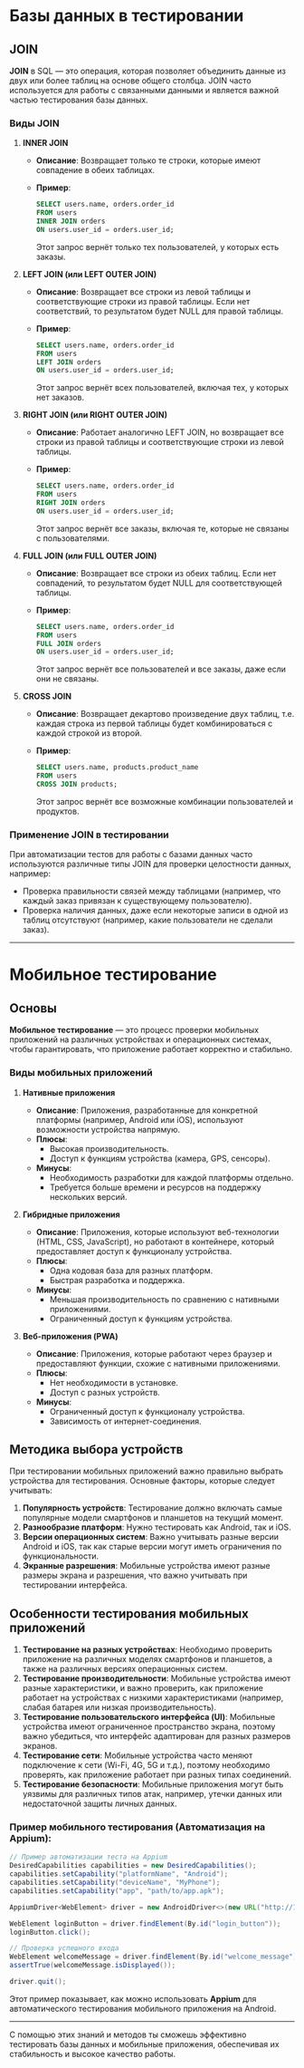 # Базы данных в тестировании

## JOIN

**JOIN** в SQL — это операция, которая позволяет объединить данные из двух или более таблиц на основе общего столбца. JOIN часто используется для работы с связанными данными и является важной частью тестирования базы данных.

### Виды JOIN

1. **INNER JOIN**
   - **Описание**: Возвращает только те строки, которые имеют совпадение в обеих таблицах.
   - **Пример**:

     ```sql
     SELECT users.name, orders.order_id
     FROM users
     INNER JOIN orders
     ON users.user_id = orders.user_id;
     ```

     Этот запрос вернёт только тех пользователей, у которых есть заказы.

2. **LEFT JOIN (или LEFT OUTER JOIN)**
   - **Описание**: Возвращает все строки из левой таблицы и соответствующие строки из правой таблицы. Если нет соответствий, то результатом будет NULL для правой таблицы.
   - **Пример**:

     ```sql
     SELECT users.name, orders.order_id
     FROM users
     LEFT JOIN orders
     ON users.user_id = orders.user_id;
     ```

     Этот запрос вернёт всех пользователей, включая тех, у которых нет заказов.

3. **RIGHT JOIN (или RIGHT OUTER JOIN)**
   - **Описание**: Работает аналогично LEFT JOIN, но возвращает все строки из правой таблицы и соответствующие строки из левой таблицы.
   - **Пример**:

     ```sql
     SELECT users.name, orders.order_id
     FROM users
     RIGHT JOIN orders
     ON users.user_id = orders.user_id;
     ```

     Этот запрос вернёт все заказы, включая те, которые не связаны с пользователями.

4. **FULL JOIN (или FULL OUTER JOIN)**
   - **Описание**: Возвращает все строки из обеих таблиц. Если нет совпадений, то результатом будет NULL для соответствующей таблицы.
   - **Пример**:

     ```sql
     SELECT users.name, orders.order_id
     FROM users
     FULL JOIN orders
     ON users.user_id = orders.user_id;
     ```

     Этот запрос вернёт все пользователей и все заказы, даже если они не связаны.

5. **CROSS JOIN**
   - **Описание**: Возвращает декартово произведение двух таблиц, т.е. каждая строка из первой таблицы будет комбинироваться с каждой строкой из второй.
   - **Пример**:

     ```sql
     SELECT users.name, products.product_name
     FROM users
     CROSS JOIN products;
     ```

     Этот запрос вернёт все возможные комбинации пользователей и продуктов.

### Применение JOIN в тестировании

При автоматизации тестов для работы с базами данных часто используются различные типы JOIN для проверки целостности данных, например:

- Проверка правильности связей между таблицами (например, что каждый заказ привязан к существующему пользователю).
- Проверка наличия данных, даже если некоторые записи в одной из таблиц отсутствуют (например, какие пользователи не сделали заказ).

---

# Мобильное тестирование

## Основы

**Мобильное тестирование** — это процесс проверки мобильных приложений на различных устройствах и операционных системах, чтобы гарантировать, что приложение работает корректно и стабильно.

### Виды мобильных приложений

1. **Нативные приложения**
   - **Описание**: Приложения, разработанные для конкретной платформы (например, Android или iOS), используют возможности устройства напрямую.
   - **Плюсы**:
     - Высокая производительность.
     - Доступ к функциям устройства (камера, GPS, сенсоры).
   - **Минусы**:
     - Необходимость разработки для каждой платформы отдельно.
     - Требуется больше времени и ресурсов на поддержку нескольких версий.

2. **Гибридные приложения**
   - **Описание**: Приложения, которые используют веб-технологии (HTML, CSS, JavaScript), но работают в контейнере, который предоставляет доступ к функционалу устройства.
   - **Плюсы**:
     - Одна кодовая база для разных платформ.
     - Быстрая разработка и поддержка.
   - **Минусы**:
     - Меньшая производительность по сравнению с нативными приложениями.
     - Ограниченный доступ к функциям устройства.

3. **Веб-приложения (PWA)**
   - **Описание**: Приложения, которые работают через браузер и предоставляют функции, схожие с нативными приложениями.
   - **Плюсы**:
     - Нет необходимости в установке.
     - Доступ с разных устройств.
   - **Минусы**:
     - Ограниченный доступ к функционалу устройства.
     - Зависимость от интернет-соединения.

## Методика выбора устройств

При тестировании мобильных приложений важно правильно выбрать устройства для тестирования. Основные факторы, которые следует учитывать:

1. **Популярность устройств**: Тестирование должно включать самые популярные модели смартфонов и планшетов на текущий момент.
2. **Разнообразие платформ**: Нужно тестировать как Android, так и iOS.
3. **Версии операционных систем**: Важно учитывать разные версии Android и iOS, так как старые версии могут иметь ограничения по функциональности.
4. **Экранные разрешения**: Мобильные устройства имеют разные размеры экрана и разрешения, что важно учитывать при тестировании интерфейса.

## Особенности тестирования мобильных приложений

1. **Тестирование на разных устройствах**: Необходимо проверить приложение на различных моделях смартфонов и планшетов, а также на различных версиях операционных систем.
2. **Тестирование производительности**: Мобильные устройства имеют разные характеристики, и важно проверить, как приложение работает на устройствах с низкими характеристиками (например, слабая батарея или низкая производительность).
3. **Тестирование пользовательского интерфейса (UI)**: Мобильные устройства имеют ограниченное пространство экрана, поэтому важно убедиться, что интерфейс адаптирован для разных размеров экранов.
4. **Тестирование сети**: Мобильные устройства часто меняют подключение к сети (Wi-Fi, 4G, 5G и т.д.), поэтому необходимо проверять, как приложение работает при разных типах соединений.
5. **Тестирование безопасности**: Мобильные приложения могут быть уязвимы для различных типов атак, например, утечки данных или недостаточной защиты личных данных.

### Пример мобильного тестирования (Автоматизация на Appium):

```java
// Пример автоматизации теста на Appium
DesiredCapabilities capabilities = new DesiredCapabilities();
capabilities.setCapability("platformName", "Android");
capabilities.setCapability("deviceName", "MyPhone");
capabilities.setCapability("app", "path/to/app.apk");

AppiumDriver<WebElement> driver = new AndroidDriver<>(new URL("http://127.0.0.1:4723/wd/hub"), capabilities);

WebElement loginButton = driver.findElement(By.id("login_button"));
loginButton.click();

// Проверка успешного входа
WebElement welcomeMessage = driver.findElement(By.id("welcome_message"));
assertTrue(welcomeMessage.isDisplayed());

driver.quit();
```

Этот пример показывает, как можно использовать **Appium** для автоматического тестирования мобильного приложения на Android.

---

С помощью этих знаний и методов ты сможешь эффективно тестировать базы данных и мобильные приложения, обеспечивая их стабильность и высокое качество работы.
